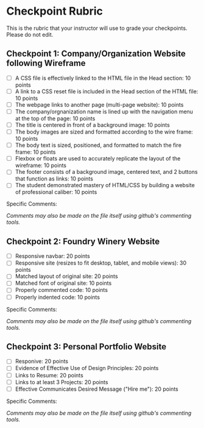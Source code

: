 # Checkpoint Rubric

This is the rubric that your instructor will use to grade your checkpoints. Please do not edit. 

## Checkpoint 1: Company/Organization Website following Wireframe
- [ ] A CSS file is effectively linked to the HTML file in the Head section: 10 points
- [ ] A link to a CSS reset file is included in the Head section of the HTML file: 10 points 
- [ ] The webpage links to another page (multi-page website): 10 points
- [ ] The company/orgnanization name is lined up with the navigation menu at the top of the page: 10 points
- [ ] The title is centered in front of a background image: 10 points
- [ ] The body images are sized and formatted according to the wire frame: 10 points
- [ ] The body text is sized, positioned, and formatted to match the fire frame: 10 points
- [ ] Flexbox or floats are used to accurately replicate the layout of the wireframe: 10 points
- [ ] The footer consists of a background image, centered text, and 2 buttons that function as links: 10 points
- [ ] The student demonstrated mastery of HTML/CSS by building a website of professional caliber: 10 points

Specific Comments:

*Comments may also be made on the file itself using github's commenting tools.*






## Checkpoint 2: Foundry Winery Website
- [ ] Responsive navbar: 20 points
- [ ] Responsive site (resizes to fit desktop, tablet, and mobile views): 30 points 
- [ ] Matched layout of original site: 20 points
- [ ] Matched font of original site: 10 points
- [ ] Properly commented code: 10 points
- [ ] Properly indented code: 10 points

Specific Comments:

*Comments may also be made on the file itself using github's commenting tools.*







## Checkpoint 3: Personal Portfolio Website
- [ ] Responive: 20 points
- [ ] Evidence of Effective Use of Design Principles: 20 points
- [ ] Links to Resume: 20 points
- [ ] Links to at least 3 Projects: 20 points
- [ ] Effective Communicates Desired Message ("Hire me"): 20 points

Specific Comments:

*Comments may also be made on the file itself using github's commenting tools.*
